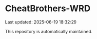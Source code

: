 # CheatBrothers-WRD

Last updated: 2025-06-19 18:32:29

This repository is automatically maintained.
